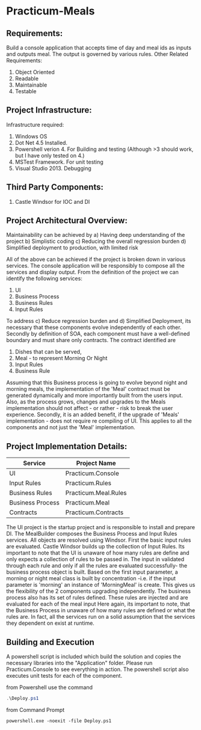 Practicum-Meals
===============
Requirements:
-------------
Build a console application that accepts time of day and meal ids as inputs and outputs meal.  The output is governed by various rules. 
Other Related Requirements:

1. Object Oriented
2. Readable
3. Maintainable
4. Testable

Project Infrastructure:
-----------------------
Infrastructure required:

1. Windows OS
2. Dot Net 4.5 Installed.
3. Powershell verion 4. For Building and testing (Although >3 should work, but I have only tested on 4.)
4. MSTest Framework. For unit testing
5. Visual Studio 2013. Debugging


Third Party Components:
-----------------------
1. Castle Windsor for IOC and DI

Project Architectural Overview:
--------------------------------
Maintainability can be achieved by 
a) Having deep understanding of the project
b) Simplistic coding
c) Reducing the overall regression burden 
d) Simplified deployment to production, with limited risk

All of the above can be achieved if the project is broken down in various services.  The console application will be responsibly
to compose all the services and display output.  From the definition of the project we can identify the following services:
1) UI
2) Business Process
3) Business Rules
4) Input Rules

To address c) Reduce regression burden and d) Simplified Deployment, its necessary that these components evolve independently of each 
other.  Secondly by definition of SOA, each component must have a well-defined boundary and must share only contracts. The 
contract identified are 
1. Dishes that can be served,
2. Meal - to represent Morning Or Night
3. Input Rules
4. Business Rule

Assuming that this Business process is going to evolve beyond night and morning meals, the implementation of the 'Meal' contract 
must be generated dynamically and more importantly built from the users input.  Also, as the process grows, changes and upgrades 
to the Meals implementation should not affect - or rather - risk to break the user experience. Secondly, it is an added benefit,
if the upgrade of 'Meals' implementation - does not require re compiling of UI.  This applies to all the components and not just 
the 'Meal' implementation.

Project Implementation Details:
-------------------------------
|Service | Project Name|
|--------|-------------|
|UI| Practicum.Console|
|Input Rules| Practicum.Rules|
|Business Rules| Practicum.Meal.Rules|
|Business Process| Practicum.Meal|
|Contracts| Practicum.Contracts|


The UI project is the startup project and is responsible to install and prepare DI.  The MealBuilder composes the 
Business Process and Input Rules services.  All objects are resolved using Windsor.  First the basic
input rules are evaluated.  Castle Windsor builds up the collection of Input Rules.  Its important to note that  the UI
is unaware of how many rules are define and only expects a collection of rules to be passed in.  The input in validated
through each rule and only if all the rules are evaluated successfully- the business process object is built.
Based on the first input parameter, a morning or night meal class is built by concentration -i.e. if the input parameter 
is 'morning' an instance of 'MorningMeal' is create.  This gives us the flexibility of the 2 components upgrading independently. 
The business process also has its set of rules defined.  These rules are injected and are evaluated for each of the meal input
Here again, its important to note, that the Business Process in unaware of how many rules are defined or what the rules are.
In fact, all the services run on a solid assumption that the services they dependent on exist at runtime. 

Building and Execution
----------------------
A powershell script is included which build the solution and copies the necessary libraries into the "Application" folder.
Please run Practicum.Console to see everything in action.
The powershell script also executes unit tests for each of the component.

from Powershell use the command 

```powershell
.\Deploy.ps1
```

from Command Prompt

```
powershell.exe -noexit -file Deploy.ps1
```


